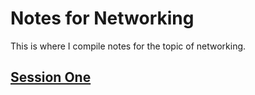 # Notes for Networking
This is where I compile notes for the topic of networking.

## [Session One](./session_notes/session_01.md)